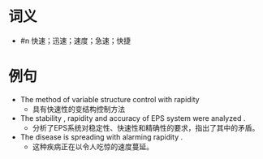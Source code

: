 # 词义
- #n 快速；迅速；速度；急速；快捷
# 例句
- The method of variable structure control with rapidity
	- 具有快速性的变结构控制方法
- The stability , rapidity and accuracy of EPS system were analyzed .
	- 分析了EPS系统对稳定性、快速性和精确性的要求，指出了其中的矛盾。
- The disease is spreading with alarming rapidity .
	- 这种疾病正在以令人吃惊的速度蔓延。
